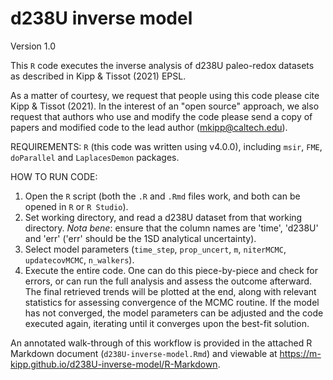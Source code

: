 # d238U inverse model

Version 1.0

This `R` code executes the inverse analysis of d238U paleo-redox datasets as described in Kipp & Tissot (2021) EPSL. 

As a matter of courtesy, we request that people using this code please cite Kipp & Tissot (2021). In the interest of an "open source" approach, we also request that authors who use and modify the code please send a copy of papers and modified code to the lead author (mkipp@caltech.edu).

REQUIREMENTS: `R` (this code was written using v4.0.0), including `msir`, `FME`, `doParallel` and `LaplacesDemon` packages.

HOW TO RUN CODE:
1) Open the `R` script (both the `.R` and `.Rmd` files work, and both can be opened in `R` or `R Studio`).
2) Set working directory, and read a d238U dataset from that working directory. *Nota bene*: ensure that the column names are 'time', 'd238U' and 'err' ('err' should be the 1SD analytical uncertainty).
3) Select model parameters (`time_step`, `prop_uncert`, `m`, `niterMCMC`, `updatecovMCMC`, `n_walkers`).
4) Execute the entire code. One can do this piece-by-piece and check for errors, or can run the full analysis and assess the outcome afterward. The final retrieved trends will be plotted at the end, along with relevant statistics for assessing convergence of the MCMC routine. If the model has not converged, the model parameters can be adjusted and the code executed again, iterating until it converges upon the best-fit solution.

An annotated walk-through of this workflow is provided in the attached R Markdown document (`d238U-inverse-model.Rmd`) and viewable at https://m-kipp.github.io/d238U-inverse-model/R-Markdown. 
